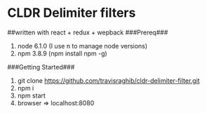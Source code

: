 # CLDR Delimiter filters
##written with react + redux + wepback
###Prereq###
1. node 6.1.0 (I use n to manage node versions)
2. npm 3.8.9 (npm install npm -g)

###Getting Started###
1. git clone https://github.com/travisraghib/cldr-delimiter-filter.git 
2. npm i 
3. npm start
4. browser => localhost:8080
